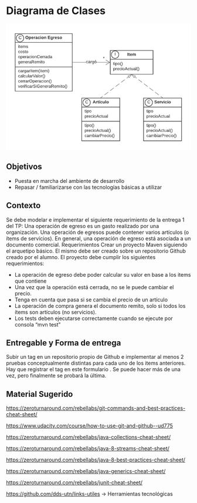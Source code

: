 # Diagrama de Clases

![alt tag](https://github.com/cecicollazo/tp0-DDS/blob/master/Diagrama%20de%20clases.png)


## Objetivos

* Puesta en marcha del ambiente de desarrollo
* Repasar / familiarizarse con las tecnologías básicas a utilizar

## Contexto

Se debe modelar e implementar el siguiente requerimiento de la entrega 1 del TP:
Una operación de egreso es un gasto realizado por una organización. Una operación
de egresos puede contener varios artículos (o ítems de servicios). En general, una
operación de egreso está asociada a un documento comercial.
Requerimientos
Crear un proyecto Maven siguiendo el arquetipo básico. El mismo debe ser creado
sobre un repositorio Github creado por el alumno. El proyecto debe cumplir los siguientes
requerimientos:
* La operación de egreso debe poder calcular su valor en base a los items que contiene
* Una vez que la operación está cerrada, no se le puede cambiar el precio.
* Tenga en cuenta que pasa si se cambia el precio de un artículo
* La operación de compra genera el documento remito, solo si todos los ítems son artículos
(no servicios).
* Los tests deben ejecutarse correctamente cuando se ejecute por consola “mvn test”

## Entregable y Forma de entrega

Subir un tag en un repositorio propio de Github e implementar al menos 2 pruebas
conceptualmente distintas para cada uno de los items anteriores. Hay que registrar el tag
en este formulario . Se puede hacer más de una vez, pero finalmente se probará la última.

## Material Sugerido

https://zeroturnaround.com/rebellabs/git-commands-and-best-practices-cheat-sheet/

https://www.udacity.com/course/how-to-use-git-and-github--ud775

https://zeroturnaround.com/rebellabs/java-collections-cheat-sheet/

https://zeroturnaround.com/rebellabs/java-8-streams-cheat-sheet/

https://zeroturnaround.com/rebellabs/java-8-best-practices-cheat-sheet/

https://zeroturnaround.com/rebellabs/java-generics-cheat-sheet/

https://zeroturnaround.com/rebellabs/junit-cheat-sheet/

https://github.com/dds-utn/links-utiles -> Herramientas tecnológicas
